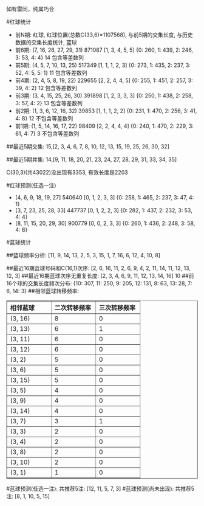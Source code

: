 <!-- 
.. title: 双色球2010029期(2010-03-16)数据分析报告
.. slug: slott-2010029-2010-03-16-report
.. date: 2010-03-17 08:00:00 UTC+08:00
.. tags: Lottery
.. link: 
.. description: 
.. type: text
-->

如有雷同，纯属巧合

<!-- TEASER_END-->

#红球统计

- 前N期: 红球, 红球位置(总数C(33,6)=1107568), 与前5期的交集长度, 与历史数据的交集长度统计, 蓝球
- 前6期: (7, 16, 26, 27, 29, 31) 871087 [1, 3, 4, 5, 5] {0: 260, 1: 439, 2: 246, 3: 53, 4: 4} 14 包含等差数列
- 前5期: (4, 5, 7, 10, 13, 25) 517349 [1, 1, 1, 2, 3] {0: 273, 1: 435, 2: 237, 3: 52, 4: 5, 5: 1} 11 包含等差数列
- 前4期: (2, 4, 5, 8, 19, 22) 229655 [2, 2, 4, 4, 5] {0: 255, 1: 451, 2: 257, 3: 39, 4: 2} 12 包含等差数列
- 前3期: (3, 4, 15, 25, 26, 30) 391898 [1, 2, 3, 3, 3] {0: 250, 1: 438, 2: 258, 3: 57, 4: 2} 13 包含等差数列
- 前2期: (1, 3, 6, 12, 16, 32) 39853 [1, 1, 1, 2, 2] {0: 231, 1: 470, 2: 256, 3: 41, 4: 8} 12 不包含等差数列
- 前1期: (1, 5, 14, 16, 17, 22) 98409 [2, 2, 4, 4, 4] {0: 240, 1: 470, 2: 229, 3: 61, 4: 7} 3 不包含等差数列

##最近5期交集:
15,[2, 3, 4, 6, 7, 8, 10, 12, 13, 15, 19, 25, 26, 30, 32]

##最近5期并集:
14,[9, 11, 18, 20, 21, 23, 24, 27, 28, 29, 31, 33, 34, 35]

C(30,3)(共43022)没出现有3353, 
有效长度是2203

#红球预测(任选一注)

- [4, 6, 9, 18, 19, 27] 540640 [0, 1, 2, 3, 3] {0: 258, 1: 465, 2: 237, 3: 47, 4: 1}
- [3, 7, 23, 25, 28, 33] 447737 [0, 1, 2, 2, 3] {0: 282, 1: 437, 2: 232, 3: 53, 4: 4}
- [8, 11, 15, 20, 29, 30] 900779 [0, 0, 2, 3, 3] {0: 260, 1: 436, 2: 248, 3: 58, 4: 6}

#蓝球统计

##蓝球频率分析:
[11, 9, 14, 13, 2, 5, 3, 15, 1, 7, 16, 6, 12, 4, 10, 8]

##最近16期蓝球号码和C(16,1)次序:
[2, 6, 16, 11, 2, 6, 9, 4, 2, 11, 14, 11, 12, 13, 12, 3]
##最近16期蓝球次序无重复长度:
[2, 3, 4, 6, 9, 11, 12, 13, 14, 16] 10
##前16个球的交集长度频次分布:
{10: 307, 11: 250, 9: 205, 12: 131, 8: 63, 13: 28, 7: 6, 14: 3}
##相邻蓝球转移频率:
<table border="1" class="table table-striped dataframe">
  <thead>
    <tr style="text-align: left;">
      <th style="min-width: 100px;">相邻蓝球</th>
      <th style="min-width: 100px;">二次转移频率</th>
      <th style="min-width: 100px;">三次转移频率</th>
    </tr>
  </thead>
  <tbody>
    <tr>
      <td> (3, 16)</td>
      <td> 8</td>
      <td> 0</td>
    </tr>
    <tr>
      <td> (3, 13)</td>
      <td> 6</td>
      <td> 1</td>
    </tr>
    <tr>
      <td> (3, 11)</td>
      <td> 6</td>
      <td> 0</td>
    </tr>
    <tr>
      <td> (3, 12)</td>
      <td> 6</td>
      <td> 0</td>
    </tr>
    <tr>
      <td>  (3, 2)</td>
      <td> 5</td>
      <td> 0</td>
    </tr>
    <tr>
      <td>  (3, 6)</td>
      <td> 5</td>
      <td> 0</td>
    </tr>
    <tr>
      <td> (3, 15)</td>
      <td> 5</td>
      <td> 0</td>
    </tr>
    <tr>
      <td>  (3, 5)</td>
      <td> 4</td>
      <td> 0</td>
    </tr>
    <tr>
      <td>  (3, 9)</td>
      <td> 4</td>
      <td> 0</td>
    </tr>
    <tr>
      <td> (3, 14)</td>
      <td> 4</td>
      <td> 0</td>
    </tr>
    <tr>
      <td>  (3, 7)</td>
      <td> 3</td>
      <td> 1</td>
    </tr>
    <tr>
      <td>  (3, 3)</td>
      <td> 2</td>
      <td> 0</td>
    </tr>
    <tr>
      <td>  (3, 4)</td>
      <td> 2</td>
      <td> 0</td>
    </tr>
    <tr>
      <td>  (3, 8)</td>
      <td> 2</td>
      <td> 0</td>
    </tr>
    <tr>
      <td> (3, 10)</td>
      <td> 2</td>
      <td> 0</td>
    </tr>
    <tr>
      <td>  (3, 1)</td>
      <td> 1</td>
      <td> 0</td>
    </tr>
  </tbody>
</table>
#蓝球预测(任选一注):
共推荐5注: [12, 11, 5, 7, 3]
#蓝球预测(尚未出现):
共推荐5注: [8, 1, 10, 5, 15]

